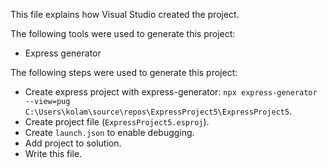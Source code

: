 This file explains how Visual Studio created the project.

The following tools were used to generate this project:
- Express generator

The following steps were used to generate this project:
- Create express project with express-generator: `npx express-generator --view=pug C:\Users\kolam\source\repos\ExpressProject5\ExpressProject5`.
- Create project file (`ExpressProject5.esproj`).
- Create `launch.json` to enable debugging.
- Add project to solution.
- Write this file.

